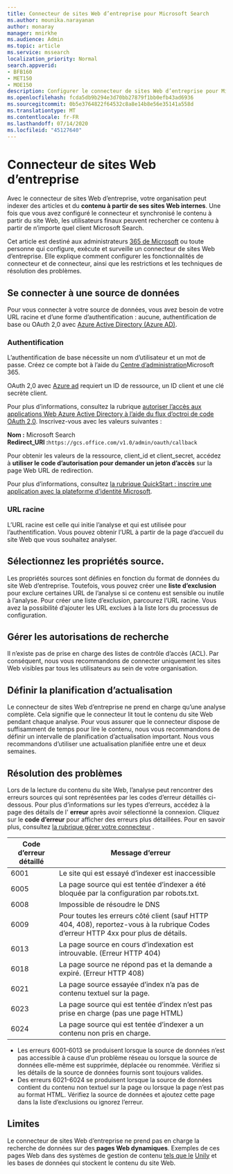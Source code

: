 ```yaml
---
title: Connecteur de sites Web d’entreprise pour Microsoft Search
ms.author: mounika.narayanan
author: monaray
manager: mnirkhe
ms.audience: Admin
ms.topic: article
ms.service: mssearch
localization_priority: Normal
search.appverid:
- BFB160
- MET150
- MOE150
description: Configurer le connecteur de sites Web d’entreprise pour Microsoft Search
ms.openlocfilehash: fcda5db9b294e3d70bb27879f1bb0efb43ad6936
ms.sourcegitcommit: 0b5e3764822f64532c8a8e14b8e56e35141a558d
ms.translationtype: MT
ms.contentlocale: fr-FR
ms.lasthandoff: 07/14/2020
ms.locfileid: "45127640"
---
```

# <a name="enterprise-websites-connector"></a>Connecteur de sites Web d’entreprise

Avec le connecteur de sites Web d’entreprise, votre organisation peut indexer des articles et du **contenu à partir de ses sites Web internes**. Une fois que vous avez configuré le connecteur et synchronisé le contenu à partir du site Web, les utilisateurs finaux peuvent rechercher ce contenu à partir de n’importe quel client Microsoft Search.

Cet article est destiné aux administrateurs [365 de Microsoft](https://www.microsoft.com/microsoft-365) ou toute personne qui configure, exécute et surveille un connecteur de sites Web d’entreprise. Elle explique comment configurer les fonctionnalités de connecteur et de connecteur, ainsi que les restrictions et les techniques de résolution des problèmes.  

## <a name="connect-to-a-data-source"></a>Se connecter à une source de données 
Pour vous connecter à votre source de données, vous avez besoin de votre URL racine et d’une forme d’authentification : aucune, authentification de base ou OAuth 2,0 avec [Azure Active Directory (Azure AD)](https://docs.microsoft.com/azure/active-directory/).

### <a name="authentication"></a>Authentification 
L’authentification de base nécessite un nom d’utilisateur et un mot de passe. Créez ce compte bot à l’aide du [Centre d’administration](https://admin.microsoft.com)Microsoft 365.

OAuth 2,0 avec [Azure ad](https://docs.microsoft.com/azure/active-directory/) requiert un ID de ressource, un ID client et une clé secrète client.

Pour plus d’informations, consultez la rubrique [autoriser l’accès aux applications Web Azure Active Directory à l’aide du flux d’octroi de code OAuth 2,0](https://docs.microsoft.com/azure/active-directory/develop/v1-protocols-oauth-code). Inscrivez-vous avec les valeurs suivantes :

**Nom :** Microsoft Search <br/>
**Redirect_URI :**`https://gcs.office.com/v1.0/admin/oauth/callback`

Pour obtenir les valeurs de la ressource, client_id et client_secret, accédez à **utiliser le code d’autorisation pour demander un jeton d’accès** sur la page Web URL de redirection.

Pour plus d’informations, consultez [la rubrique QuickStart : inscrire une application avec la plateforme d’identité Microsoft](https://docs.microsoft.com/azure/active-directory/develop/quickstart-register-app).

### <a name="root-url"></a>URL racine
L’URL racine est celle qui initie l’analyse et qui est utilisée pour l’authentification. Vous pouvez obtenir l’URL à partir de la page d’accueil du site Web que vous souhaitez analyser.

## <a name="select-the-source-properties"></a>Sélectionnez les propriétés source. 
Les propriétés sources sont définies en fonction du format de données du site Web d’entreprise. Toutefois, vous pouvez créer une **liste d’exclusion** pour exclure certaines URL de l’analyse si ce contenu est sensible ou inutile à l’analyse. Pour créer une liste d’exclusion, parcourez l’URL racine. Vous avez la possibilité d’ajouter les URL exclues à la liste lors du processus de configuration.

## <a name="manage-search-permissions"></a>Gérer les autorisations de recherche 
Il n’existe pas de prise en charge des listes de contrôle d’accès (ACL). Par conséquent, nous vous recommandons de connecter uniquement les sites Web visibles par tous les utilisateurs au sein de votre organisation.

## <a name="set-the-refresh-schedule"></a>Définir la planification d’actualisation
Le connecteur de sites Web d’entreprise ne prend en charge qu’une analyse complète. Cela signifie que le connecteur lit tout le contenu du site Web pendant chaque analyse. Pour vous assurer que le connecteur dispose de suffisamment de temps pour lire le contenu, nous vous recommandons de définir un intervalle de planification d’actualisation important. Nous vous recommandons d’utiliser une actualisation planifiée entre une et deux semaines.

## <a name="troubleshooting"></a>Résolution des problèmes
Lors de la lecture du contenu du site Web, l’analyse peut rencontrer des erreurs sources qui sont représentées par les codes d’erreur détaillés ci-dessous. Pour plus d’informations sur les types d’erreurs, accédez à la page des détails de l' **erreur** après avoir sélectionné la connexion. Cliquez sur le **code d’erreur** pour afficher des erreurs plus détaillées. Pour en savoir plus, consultez [la rubrique gérer votre connecteur](https://docs.microsoft.com/microsoftsearch/manage-connector) .

 Code d’erreur détaillé | Message d’erreur
 --- | --- 
 6001   | Le site qui est essayé d’indexer est inaccessible 
 6005 | La page source qui est tentée d’indexer a été bloquée par la configuration par robots.txt.
 6008 | Impossible de résoudre le DNS
 6009 | Pour toutes les erreurs côté client (sauf HTTP 404, 408), reportez-vous à la rubrique Codes d’erreur HTTP 4xx pour plus de détails.
 6013 | La page source en cours d’indexation est introuvable. (Erreur HTTP 404)
 6018 | La page source ne répond pas et la demande a expiré. (Erreur HTTP 408)
 6021 | La page source essayée d’index n’a pas de contenu textuel sur la page.
 6023 | La page source qui est tentée d’index n’est pas prise en charge (pas une page HTML)
 6024 | La page source qui est tentée d’indexer a un contenu non pris en charge.

* Les erreurs 6001-6013 se produisent lorsque la source de données n’est pas accessible à cause d’un problème réseau ou lorsque la source de données elle-même est supprimée, déplacée ou renommée. Vérifiez si les détails de la source de données fournis sont toujours valides.
* Des erreurs 6021-6024 se produisent lorsque la source de données contient du contenu non textuel sur la page ou lorsque la page n’est pas au format HTML. Vérifiez la source de données et ajoutez cette page dans la liste d’exclusions ou ignorez l’erreur.

## <a name="limitations"></a>Limites
Le connecteur de sites Web d’entreprise ne prend pas en charge la recherche de données sur des **pages Web dynamiques**. Exemples de ces pages Web dans des systèmes de gestion de contenu [tels que le](https://www.atlassian.com/software/confluence) [Unily](https://www.unily.com/) et les bases de données qui stockent le contenu du site Web.
